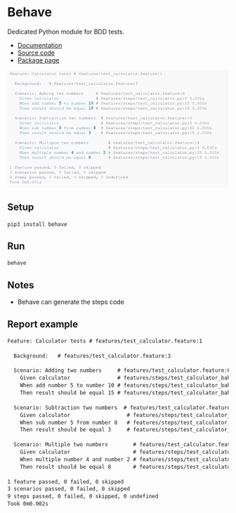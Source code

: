 # Behave

Dedicated Python module for BDD tests.

* [Documentation](https://behave.readthedocs.io/en/stable/)
* [Source code](https://github.com/behave/behave)
* [Package page](https://pypi.org/project/behave/)

![Behave in action](./behave.example.png "Behave report")

## Setup

```sh
pip3 install behave
```

## Run

```sh
behave
```

## Notes

* Behave can generate the steps code

## Report example

```txt
Feature: Calculator tests # features/test_calculator.feature:1

  Background:   # features/test_calculator.feature:3

  Scenario: Adding two numbers     # features/test_calculator.feature:6
    Given calculator               # features/steps/test_calculator_bahave.py:5 0.000s
    When add number 5 to number 10 # features/steps/test_calculator_bahave.py:10 0.000s
    Then result should be equal 15 # features/steps/test_calculator_bahave.py:15 0.000s

  Scenario: Subtraction two numbers  # features/test_calculator.feature:10
    Given calculator                  # features/steps/test_calculator_bahave.py:5 0.000s
    When sub number 5 from number 8   # features/steps/test_calculator_bahave.py:20 0.000s
    Then result should be equal 3     # features/steps/test_calculator_bahave.py:15 0.000s

  Scenario: Multiple two numbers        # features/test_calculator.feature:14
    Given calculator                    # features/steps/test_calculator_bahave.py:5 0.000s
    When multiple number 4 and number 2 # features/steps/test_calculator_bahave.py:25 0.000s
    Then result should be equal 8       # features/steps/test_calculator_bahave.py:15 0.000s

1 feature passed, 0 failed, 0 skipped
3 scenarios passed, 0 failed, 0 skipped
9 steps passed, 0 failed, 0 skipped, 0 undefined
Took 0m0.002s
```
